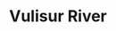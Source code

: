---
title: "Vulisur River"
title_bn: "ভুলিসুর নদী"
description: "Ousted from Kutgullibeel, after divided into 2 – 3 tributaries again meets at Barakumi that joined with Moraghaghat River at Junipur."
---